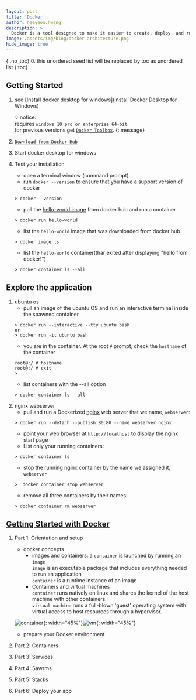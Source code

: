```yaml
---
layout: post
title: 'Docker' 
author: haeyeon.hwang
description: >
  Docker is a tool designed to make it easier to create, deploy, and run applications by using containers. Containers allow a developer to package up an application with all of the parts it needs, such as libraries and other dependencies, and ship it all out as one package. 
image: /assets/img/blog/docker-architecture.png
hide_image: true
---
```

{:.no_toc}
0. this unordered seed list will be replaced by toc as unordered list
{:toc}

## **Getting Started**  
1. see [Install docker desktop for windows](Install Docker Desktop for Windows)  

   💡 notice:  
   requires `windows 10 pro or enterprise 64-bit`.  
   for previous versions get [`Docker Toolbox`](https://docs.docker.com/toolbox/overview/).
   {:.message}

2. [`Download from Docker Hub`](https://hub.docker.com/editions/community/docker-ce-desktop-windows)
3. Start docker desktop for windows
4. Test your installation
    * open a terminal window (command prompt)
    * run `docker --version` to ensure that you have a support version of docker
    ```shell
    > docker --version
    ```
    * pull the [hello-world image](https://hub.docker.com/r/library/hello-world/) from docker hub and run a container
    ```shell
    > docker run hello-world
    ```
    * list the `hello-world` image that was downloaded from docker hub
    ```shell
    > docker image ls
    ```
    * list the `hello-world` container(thar exited after displaying "hello from docker!")
    ```shell
    > docker container ls --all
    ```

## **Explore the application**
1. ubuntu os
    * pull an image of the ubuntu OS and run an interactive terminal inside the spawned container
    ```shell
    > docker run --interactive --tty ubuntu bash 
    or
    > docker run -it ubuntu bash
    ```
    * you are in the container. At the root `#` prompt, check the `hostname` of the container
    ```shell
    root@:/ # hostname
    root@:/ # exit
    >
    ```
    * list containers with the --all option
    ```shell
    > docker container ls --all
    ```
2. nginx webserver
    * pull and run a Dockerized [nginx](https://hub.docker.com/_/nginx/) web server that we name, `webserver`:
    ```shell
    > docker run --detach --publish 80:80 --name webserver nginx
    ```
    * point your web browser at [`http://localhost`](http://localhost) to display the nginx start page
    * List only your running containers:
    ```shell
    > docker container ls
    ```
    * stop the running nginx container by the name we assigned it, `webserver`
    ```shell
    >  docker container stop webserver
    ```
    * remove all three containers by their names:
    ```shell
    > docker container rm webserver
    ```

## **[Getting Started with Docker](https://docs.docker.com/get-started/)**
1. Part 1: Orientation and setup
   * docker concepts
     * images and containers: a `container` is launched by running an `image`  
       `image` is an executable package that includes everything needed to run an application  
       `container` is a runtime instance of an image  
     * Containers and virtual machines  
       `container` runs natively on linux and shares the kernel of the host machine with other containers.   
       `virtual machine` runs a full-blown 'guest' operating system with virtual access to host resources through a hypervisor.  

    ![container](https://docs.docker.com/images/Container%402x.png){: width="45%"}![vm](https://docs.docker.com/images/VM%402x.png){: width="45%"}
   * prepare your Docker environment
2. Part 2: Containers
3. Part 3: Services
4. Part 4: Sawrms
5. Part 5: Stacks
6. Part 6: Deploy your app

